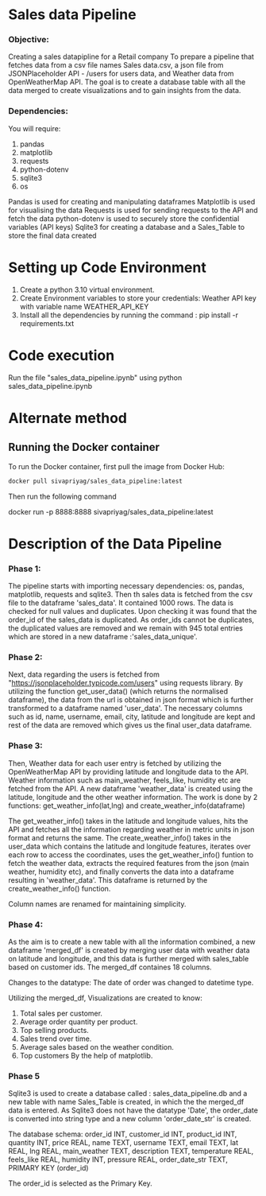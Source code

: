 # Sales data Pipeline
### Objective:
Creating a sales datapipline for a Retail company
To prepare a pipeline that fetches data from a csv file names Sales data.csv, a json file from JSONPlaceholder API - /users for users data, and Weather data from OpenWeatherMap API.
The goal is to create a database table with all the data merged to create visualizations and to gain insights from the data.

### Dependencies:
You will require:
1. pandas
2. matplotlib
3. requests
4. python-dotenv
5. sqlite3
6. os

Pandas is used for creating and manipulating dataframes
Matplotlib is used for visualising the data
Requests is used for sending requests to the API and fetch the data
python-dotenv is used to securely store the confidential variables (API keys)
Sqlite3 for creating a database and a Sales_Table to store the final data created

# Setting up Code Environment
1. Create a python 3.10 virtual environment.
2. Create Environment variables to store your credentials:
    Weather API key with variable name WEATHER_API_KEY
3. Install all the dependencies by running the command : pip install -r requirements.txt

# Code execution
Run the file "sales_data_pipeline.ipynb" using python sales_data_pipeline.ipynb

# Alternate method
## Running the Docker container

To run the Docker container, first pull the image from Docker Hub:

```sh
docker pull sivapriyag/sales_data_pipeline:latest
```
Then run the following command

docker run -p 8888:8888 sivapriyag/sales_data_pipeline:latest

 
# Description of the Data Pipeline
### Phase 1:
The pipeline starts with importing necessary dependencies: os, pandas, matplotlib, requests and sqlite3. Then th sales data is fetched from the csv file to the dataframe 'sales_data'. It contained 1000 rows. The data is checked for null values and duplicates. Upon checking it was found that the order_id of the sales_data is duplicated. As order_ids cannot be duplicates, the duplicated values are removed and we remain with 945 total entries which are stored in a new dataframe :'sales_data_unique'.

### Phase 2:
Next, data regarding the users is fetched from "https://jsonplaceholder.typicode.com/users" using requests library. By utilizing the function get_user_data() (which returns the normalised dataframe), the data from the url is obtained in json format which is further transformed to a dataframe named 'user_data'. The necessary columns such as id, name, username, email, city, latitude and longitude are kept and rest of the data are removed which gives us the final user_data dataframe.

### Phase 3:
Then, Weather data for each user entry is fetched by utilizing the OpenWeatherMap API by providing latitude and longitude data to the API. Weather information such as main_weather, feels_like, humidity etc are fetched from the API. A new dataframe 'weather_data' is created using the latitude, longitude and the other weather information. The work is done by 2 functions: get_weather_info(lat,lng) and create_weather_info(dataframe)

The get_weather_info() takes in the latitude and longitude values, hits the API and fetches all the information regarding weather in metric units in json format and returns the same.
The create_weather_info() takes in the user_data which contains the latitude and longitude features, iterates over each row to access the coordinates, uses the get_weather_info() funtion to fetch the weather data, extracts the required features from the json (main weather, humidity etc), and finally converts the data into a dataframe resulting in 'weather_data'. This dataframe is returned by the create_weather_info() function.

Column names are renamed for maintaining simplicity.


### Phase 4:
As the aim is to create a new table with all the information combined, a new dataframe 'merged_df' is created by merging user data with weather data on latitude and longitude, and this data is further merged with sales_table based on customer ids. The merged_df containes 18 columns. 

Changes to the datatype: The date of order was changed to datetime type.

Utilizing the merged_df, Visualizations are created to know:
1. Total sales per customer.
2. Average order quantity per product.
3. Top selling products.
4. Sales trend over time.
5. Average sales based on the weather condition.
6. Top customers
By the help of matplotlib.

### Phase 5
Sqlite3 is used to create a database called : sales_data_pipeline.db and a new table with name Sales_Table is created, in which the the merged_df data is entered. As Sqlite3 does not have the datatype 'Date', the order_date is converted into string type and a new column 'order_date_str' is created.

The database schema:
order_id INT, customer_id INT, product_id INT, quantity INT, price REAL, name TEXT, username TEXT, email TEXT, lat REAL, lng REAL, main_weather TEXT, description TEXT, temperature REAL, feels_like REAL, humidity INT, pressure REAL, order_date_str TEXT,  PRIMARY KEY (order_id)

The order_id is selected as the Primary Key.
